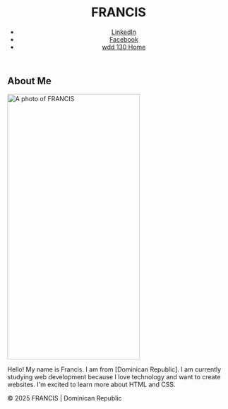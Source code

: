 <!DOCTYPE html>
<html lang="spanish">
<head>
  <meta charset="UTF-8">
  <meta name="viewport" content="width=device-width, initial-scale=1.0">
  <title>FRANCIS | wdd 130</title>
</head>
<body>
  <header>
    <h1>FRANCIS</h1>
    <nav>
      <ul>
        <li><a href="https://www.linkedin.com" target="_blank">LinkedIn</a></li>
        <li><a href="https://www.facebook.com" target="_blank">Facebook</a></li>
        <li><a href="https://github.com/Francis3200/WDD130"> wdd 130 Home </a></li>
      </ul>
    </nav>
  </header>

  <main>
    <h2>About Me</h2>
    <img src="https://github.com/Francis3200/wdd-130/tree/main/imagenes" alt="A photo of  FRANCIS" width="300" height="600">
    <p>Hello! My name is Francis. I am from [Dominican Republic]. I am currently studying web development because I love technology and want to create websites. I'm excited to learn more about HTML and CSS.</p>
  </main>

  <footer>
    <p>&copy; 2025 FRANCIS | Dominican Republic</p>
  </footer>
</body>
</html>
